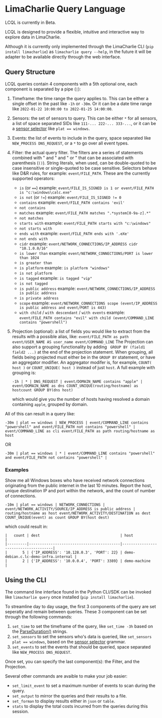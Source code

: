 # LimaCharlie Query Language

LCQL is currently in Beta.

LCQL is designed to provide a flexible, intuitive and interactive way to explore data in LimaCharlie.

Although it is currently only implemented through the LimaCharlie CLI (`pip install limacharlie`)
as `limacharlie query --help`, in the future it will be adapter to be available directly through
the web interface.

## Query Structure
LCQL queries contain 4 components with a 5th optional one, each component is
separated by a pipe (`|`):
1.  Timeframe: the time range the query applies to. This can be either a single
    offset in the past like `-1h` or `-30m`. Or it can be a date time range
    like `2022-01-22 10:00:00 to 2022-01-25 14:00:00`.
2.  Sensors: the set of sensors to query. This can be either `*` for all sensors,
    a list of space separated SIDs like `111-... 222-... 333-...`, or it can
    be a [sensor selector](https://doc.limacharlie.io/docs/documentation/36c920f4f7bc9-sensor-selector-expressions)
    like `plat == windows`.
3.  Events: the list of events to include in the query, space separated like
    `NEW_PROCESS DNS_REQUEST`, or a `*` to go over all event types.
4.  Filter: the actual query filter. The filters are a series of statements
    combined with " and " and " or " that can be associated with parenthesis (`()`).
    String literals, when used, can be double-quoted to be case insensitive
    or single-quoted to be case sensitive.
    Selectors behave like D&R rules, for example: `event/FILE_PATH`.
    These are the currently supported operators:
    - `is` (or `==`) example:
        ```event/FILE_IS_SIGNED is 1 or event/FILE_PATH is "c:\windows\calc.exe"```
    - `is not` (or `!=`) example: `event/FILE_IS_SIGNED != 0`
    - `contains` example: `event/FILE_PATH contains 'evil'`
    - `not contains`
    - `matches` example: `event/FILE_PATH matches ".*system[0-9a-z].*"`
    - `not matches`
    - `starts with` example: `event/FILE_PATH starts with "c:\windows"`
    - `not starts with`
    - `ends with` example: `event/FILE_PATH ends with '.eXe'`
    - `not ends with`
    - `cidr` example: `event/NETWORK_CONNECTIONS/IP_ADDRESS cidr "10.1.0.0/16"`
    - `is lower than` example: `event/NETWORK_CONNECTIONS/PORT is lower than 1024`
    - `is greater than`
    - `is platform` example: `is platform "windows"`
    - `is not platform`
    - `is tagged` example: `is tagged "vip"`
    - `is not tagged`
    - `is public address` example:
        ```event/NETWORK_CONNECTIONS/IP_ADDRESS is public address```
    - `is private address`
    - `scope` example:
        ```event/NETWORK_CONNECTIONS scope (event/IP_ADDRESS is public address and event/PORT is 443)```
    - `with child` / `with descendant` / `with events` example:
        ```event/FILE_PATH contains "evil" with child (event/COMMAND_LINE contains "powershell")```
5.  Projection (optional): a list of fields you would like to extract from the results
    with a possible alias, like: `event/FILE_PATH as path event/USER_NAME AS user_name event/COMMAND_LINE`
    The Projection can also support a grouping functionality by adding ` GROUP BY (field1 field2 ...)` at the
    end of the projection statement. When grouping, all fields being projected must either be in the `GROUP BY`
    statement, or have an aggregator modifier. An aggregator modifer is, for example, `COUNT( host )` or
    `COUNT_UNIQUE( host )` instead of just `host`.
    A full example with grouping is:

    ```-1h | * | DNS_REQUEST | event/DOMAIN_NAME contains "apple" | event/DOMAIN_NAME as dns COUNT_UNIQUE(routing/hostname) as hostcount GROUP BY(dns host)```

    which would give you the number of hosts having resolved a domain containing `apple`, grouped by domain.

All of this can result in a query like:

```
-30m | plat == windows | NEW_PROCESS | event/COMMAND_LINE contains "powershell" and event/FILE_PATH not contains "powershell" | event/COMMAND_LINE as cli event/FILE_PATH as path routing/hostname as host
```


OR

```
-30m | plat == windows | * | event/COMMAND_LINE contains "powershell" and event/FILE_PATH not contains "powershell" |
```

### Examples

Show me all Windows boxes who have received network connections originating from the public internet in the last 10 minutes. Report the host, unique destination IP and port within the network, and the count of number of connections.

```
-10m | plat == windows | NETWORK_CONNECTIONS | event/NETWORK_ACTIVITY/SOURCE/IP_ADDRESS is public address | routing/hostname as host event/NETWORK_ACTIVITY/DESTINATION as dest COUNT_UNIQUE(event) as count GROUP BY(host dest)
```

which could result in:
```
|   count | dest                                     | host                                 |
|---------|------------------------------------------|--------------------------------------|
|       5 | {'IP_ADDRESS': '10.128.0.3', 'PORT': 22} | demo-debian.c.lc-demo-infra.internal |
|       2 | {'IP_ADDRESS': '10.0.0.4', 'PORT': 3389} | demo-machine                         |
```

## Using the CLI

The command line interface found in the Python CLI/SDK can be invoked like `limacharlie query` once installed (`pip install limacharlie`).

To streamline day to day usage, the first 3 components of the query are set seperatly and remain between queries.
These 3 component can be set through the following commands:
1. `set_time` to set the timeframe of the query, like `set_time -3h` based on the [ParseDuration()](https://pkg.go.dev/time#ParseDuration) strings.
1. `set_sensors` to set the sensors who's data is queried, like `set_sensors plat == windows`, based on the [sensor selector](https://doc.limacharlie.io/docs/documentation/36c920f4f7bc9-sensor-selector-expressions) grammar.
1. `set_events` to set the events that should be queried, space separated like `NEW_PROCESS DNS_REQUEST`.

Once set, you can specify the last component(s): the Filter, and the Projection.

Several other commands are avaible to make your job easier:
- `set_limit_event` to set a maximum number of events to scan during the query.
- `set_output` to mirror the queries and their results to a file.
- `set_forman` to display results either in `json` or `table`.
- `stats` to display the total costs incurred from the queries during this session.
